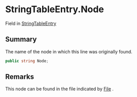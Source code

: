 # StringTableEntry.Node

Field in [StringTableEntry](api/csharp/yarn.unity.stringtableentry.md)

## Summary


The name of the node in which this line was originally found.


```csharp
public string Node;
```

## Remarks


This node can be found in the file indicated by  <a href="yarn.unity.stringtableentry.file.md">File</a> .


